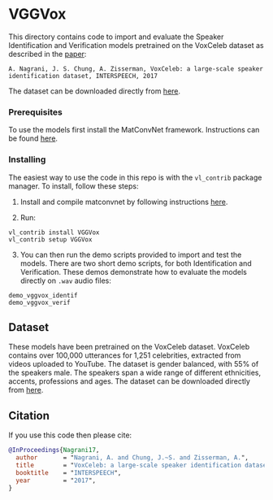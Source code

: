 # VGGVox

This directory contains code to import and evaluate the Speaker Identification and Verification models pretrained on the VoxCeleb dataset as described in the [paper](https://www.robots.ox.ac.uk/~vgg/publications/2017/Nagrani17/nagrani17.pdf): 

``` 
A. Nagrani, J. S. Chung, A. Zisserman, VoxCeleb: a large-scale speaker identification dataset, INTERSPEECH, 2017
``` 

The dataset can be downloaded directly from [here](http://www.robots.ox.ac.uk/~vgg/data/voxceleb/).

### Prerequisites

To use the models first install the MatConvNet framework.  Instructions can 
be found [here](http://www.vlfeat.org/matconvnet/).


### Installing

The easiest way to use the code in this repo is with the `vl_contrib` package 
manager.  To install, follow these steps: 

1. Install and compile matconvnet by following instructions [here](http://www.vlfeat.org/matconvnet/install/). 

2. Run:

```
vl_contrib install VGGVox
vl_contrib setup VGGVox
```
3. You can then run the demo scripts provided to import and test the models. There are two short demo scripts, for both Identification and Verification. These demos demonstrate how to evaluate the models directly on `.wav` audio files:

```
demo_vggvox_identif
demo_vggvox_verif
```
 
## Dataset 
These models have been pretrained on the VoxCeleb dataset. VoxCeleb contains over 100,000 utterances for 1,251 celebrities, extracted from videos uploaded to YouTube. The dataset is gender balanced, with 55% of the speakers male. The speakers span a wide range of different ethnicities, accents, professions and ages. The dataset can be downloaded directly from [here](http://www.robots.ox.ac.uk/~vgg/data/voxceleb/).

## Citation
If you use this code then please cite:

```bibtex
@InProceedings{Nagrani17,
  author       = "Nagrani, A. and Chung, J.~S. and Zisserman, A.",
  title        = "VoxCeleb: a large-scale speaker identification dataset",
  booktitle    = "INTERSPEECH",
  year         = "2017",
}
```
